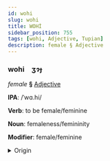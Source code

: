 ```yaml
---
id: wohi
slug: wohi
title: WOHİ
sidebar_position: 755
tags: [wohi, Adjective, Tupian]
description: female § Adjective
---
```


### wohi&emsp;<span kind="abugida">ʒɂɟ</span>

*female* **§** [Adjective](../../tags/Adjective)

**IPA**: /ˈwɑ.hi/

**Verb**: to be female/feminine

**Noun**: femaleness/femininity

**Modifier**: female/feminine

<details>
    <summary>Origin</summary>
    Guaja wahy [wahy]<br/>
    <em>Tupian Language Family</em>
</details>